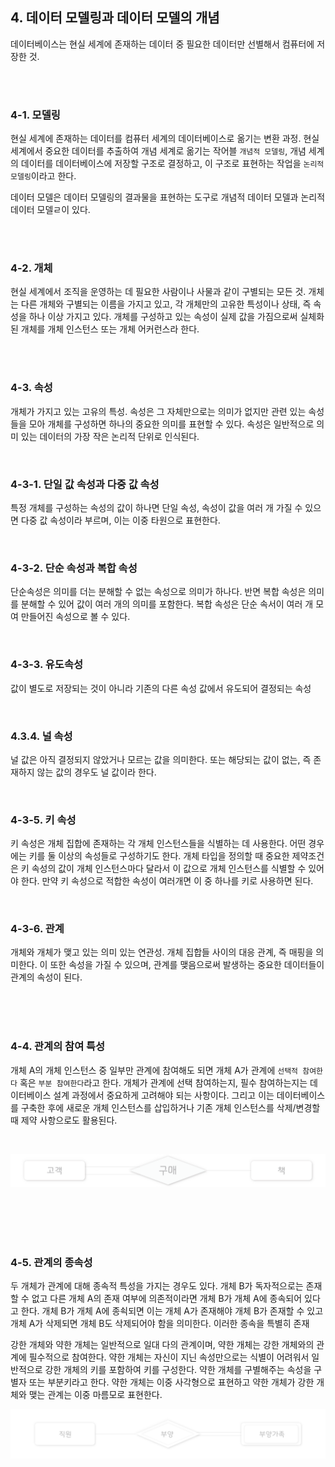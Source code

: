 ## 4. 데이터 모델링과 데이터 모델의 개념

데이터베이스는 현실 세계에 존재하는 데이터 중 필요한 데이터만 선별해서 컴퓨터에 저장한 것.

<br/><br/>

### 4-1. 모델링

현실 세계에 존재하는 데이터를 컴퓨터 세계의 데이터베이스로 옮기는 변환 과정. 현실 세계에서 중요한 데이터를 추출하여 개념 세계로 옮기는 작어블 `개념적 모델링`, 개념 세계의 데이터를 데이터베이스에 저장할 구조로
결정하고, 이 구조로 표현하는 작업을 `논리적 모델링`이라고 한다.

데이터 모델은 데이터 모델링의 결과물을 표현하는 도구로 개념적 데이터 모델과 논리적 데이터 모델ㄹ이 있다.

<br/><br/>

### 4-2. 개체

현실 세계에서 조직을 운영하는 데 필요한 사람이나 사물과 같이 구별되는 모든 것. 개체는 다른 개체와 구별되는 이름을 가지고 있고, 각 개체만의 고유한 특성이나 상태, 즉 속성을 하나 이상 가지고 있다. 개체를
구성하고 있는 속성이 실제 값을 가짐으로써 실체화된 개체를 개체 인스턴스 또는 개체 어커런스라 한다.

<br/><br/>

### 4-3. 속성

개체가 가지고 있는 고유의 특성. 속성은 그 자체만으로는 의미가 없지만 관련 있는 속성들을 모아 개체를 구성하면 하나의 중요한 의미를 표현할 수 있다. 속성은 일반적으로 의미 있는 데이터의 가장 작은 논리적 단위로
인식된다.

<br/>

### 4-3-1. 단일 값 속성과 다중 값 속성

특정 개체를 구성하는 속성의 값이 하나면 단일 속성, 속성이 값을 여러 개 가질 수 있으면 다중 값 속성이라 부르며, 이는 이중 타원으로 표현한다.

<br/>

### 4-3-2. 단순 속성과 복합 속성

단순속성은 의미를 더는 분해할 수 없는 속성으로 의미가 하나다. 반면 복합 속성은 의미를 분해할 수 있어 값이 여러 개의 의미를 포함한다. 복합 속성은 단순 속서이 여러 개 모여 만들어진 속성으로 볼 수 있다.

<br/>

### 4-3-3. 유도속성

값이 별도로 저장되는 것이 아니라 기존의 다른 속성 값에서 유도되어 결정되는 속성

<br/>

### 4.3.4. 널 속성

널 값은 아직 결정되지 않았거나 모르는 값을 의미한다. 또는 해당되는 값이 없는, 즉 존재하지 않는 값의 경우도 널 값이라 한다.

<br/>

### 4-3-5. 키 속성

키 속성은 개체 집합에 존재하는 각 개체 인스턴스들을 식별하는 데 사용한다. 어떤 경우에는 키를 둘 이상의 속성들로 구성하기도 한다. 개체 타입을 정의할 때 중요한 제약조건은 키 속성의 값이 개체 인스턴스마다 달라서
이 값으로 개체 인스턴스를 식별할 수 있어야 한다. 만약 키 속성으로 적합한 속성이 여러개면 이 중 하나를 키로 사용하면 된다.

<br/>

### 4-3-6. 관계

개체와 개체가 맺고 있는 의미 있는 연관성. 개체 집합들 사이의 대응 관계, 즉 매핑을 의미한다. 이 또한 속성을 가질 수 있으며, 관계를 맺음으로써 발생하는 중요한 데이터들이 관계의 속성이 된다.

<br/><br/><br/>

### 4-4. 관계의 참여 특성

개체 A의 개체 인스턴스 중 일부만 관계에 참여해도 되면 개체 A가 관계에 `선택적 참여한다` 혹은 `부분 참여한다`라고 한다. 개체가 관계에 선택 참여하는지, 필수 참여하는지는 데이터베이스 설계 과정에서 중요하게
고려해야 되는 사항이다. 그리고 이는 데이터베이스를 구축한 후에 새로운 개체 인스턴스를 삽입하거나 기존 개체 인스턴스를 삭제/변경할 때 제약 사항으로도 활용된다.

<br/>

![ex_screenshot](./contents/images/download.png)

<br/><br/><br/><br/>

### 4-5. 관계의 종속성

두 개체가 관계에 대해 종속적 특성을 가지는 경우도 있다. 개체 B가 독자적으로는 존재할 수 없고 다른 개체 A의 존재 여부에 의존적이라면 개체 B가 개체 A에 종속되어 있다고 한다. 개체 B가 개체 A에 종쇡되면
이는 개체 A가 존재해야 개체 B가 존재할 수 있고 개체 A가 삭제되면 개체 B도 삭제되어야 함을 의미한다. 이러한 종속을 특별히 존재

강한 개체와 약한 개체는 일반적으로 일대 다의 관계이며, 약한 개체는 강한 개체와의 관계에 필수적으로 참여한다. 약한 개체는 자신이 지닌 속성만으로는 식별이 어려워서 일반적으로 강한 개체의 키를 포함하여 키를
구성한다. 약한 개체를 구별해주는 속성을 구별자 또는 부분키라고 한다. 약한 개체는 이중 사각형으로 표현하고 약한 개체가 강한 개체와 맺는 관계는 이중 마름모로 표현한다. 

![ex_screenshot](./contents/images/datamodeling.png)
